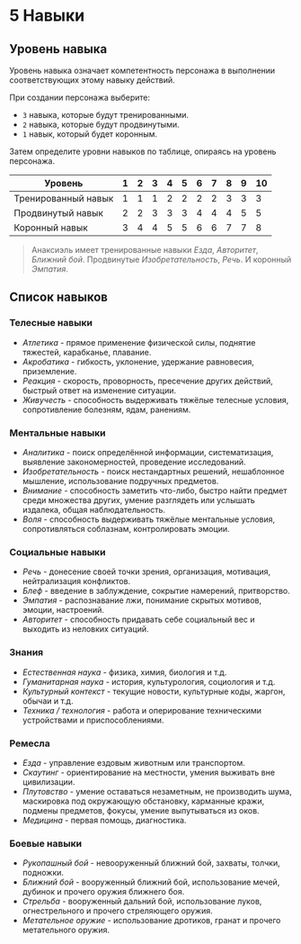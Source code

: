 # 5 Навыки

## Уровень навыка

Уровень навыка означает компетентность персонажа в выполнении соответствующих этому навыку действий.

При создании персонажа выберите:
- `3` навыка, которые будут тренированными.
- `2` навыка, которые будут продвинутыми.
- `1` навык, который будет коронным.

Затем определите уровни навыков по таблице, опираясь на уровень персонажа.

| Уровень             | 1   | 2   | 3   | 4   | 5   | 6   | 7   | 8   | 9   | 10   |
|---------------------|-----|-----|-----|-----|-----|-----|-----|-----|-----|------|
| Тренированный навык | 1   | 1   | 1   | 2   | 2   | 2   | 2   | 3   | 3   | 3    |
| Продвинутый навык   | 2   | 2   | 3   | 3   | 3   | 4   | 4   | 4   | 5   | 5    |
| Коронный навык      | 3   | 4   | 4   | 5   | 5   | 6   | 6   | 7   | 7   | 8    |

>Анаксиэль имеет тренированные навыки _Езда_, _Авторитет_, _Ближний бой_.
>Продвинутые _Изобретательность_, _Речь_.
>И коронный _Эмпатия_.

## Список навыков

### Телесные навыки

- _Атлетика_ - прямое применение физической силы, поднятие тяжестей, карабканье, плавание.
- _Акробатика_ - гибкость, уклонение, удержание равновесия, приземление.
- _Реакция_ - скорость, проворность, пресечение других действий, быстрый ответ на изменение ситуации.
- _Живучесть_ - способность выдерживать тяжёлые телесные условия, сопротивление болезням, ядам, ранениям.

### Ментальные навыки

- _Аналитика_ - поиск определённой информации, систематизация, выявление закономерностей, проведение исследований.
- _Изобретательность_ - поиск нестандартных решений, нешаблонное мышление, использование подручных предметов.
- _Внимание_ - способность заметить что-либо, быстро найти предмет среди множества других,
  умение разглядеть или услышать издалека, общая наблюдательность.
- _Воля_ - способность выдерживать тяжёлые ментальные условия, сопротивляться соблазнам, контролировать эмоции.

### Социальные навыки

- _Речь_ - донесение своей точки зрения, организация, мотивация, нейтрализация конфликтов.
- _Блеф_ - введение в заблуждение, сокрытие намерений, притворство.
- _Эмпатия_ - распознавание лжи, понимание скрытых мотивов, эмоции, настроений.
- _Авторитет_ - способность придавать себе социальный вес и выходить из неловких ситуаций.

### Знания

- _Естественная наука_ - физика, химия, биология и т.д.
- _Гуманитарная наука_ - история, культурология, социология и т.д.
- _Культурный контекст_ - текущие новости, культурные коды, жаргон, обычаи и т.д.
- _Техника / технология_ - работа и оперирование техническими устройствами и приспособлениями.

### Ремесла

- _Езда_ - управление ездовым животным или транспортом.
- _Скаутинг_ - ориентирование на местности, умения выживать вне цивилизации.
- _Плутовство_ - умение оставаться незаметным, не производить шума, маскировка под окружающую обстановку,
  карманные кражи, подмены предметов, фокусы, умение выпутываться из оков.
- _Медицина_ - первая помощь, диагностика.

### Боевые навыки

- _Рукопашный бой_ - невооруженный ближний бой, захваты, толчки, подножки.
- _Ближний бой_ - вооруженный ближний бой, использование мечей, дубинок и прочего оружия ближнего боя.
- _Стрельба_ - вооруженный дальний бой, использование луков, огнестрельного и прочего стреляющего оружия.
- _Метательное оружие_ - использование дротиков, гранат и прочего метательного оружия.
